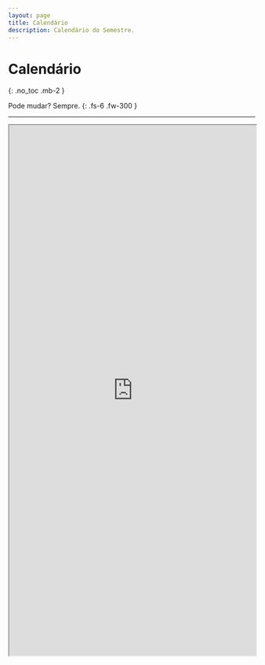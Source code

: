 ```yaml
---
layout: page
title: Calendário
description: Calendário do Semestre.
---
```


# Calendário
{: .no_toc .mb-2 }

Pode mudar? Sempre.
{: .fs-6 .fw-300 }

---

<iframe width="100%" height="1080" src="https://docs.google.com/spreadsheets/d/e/2PACX-1vTqsMb-7T3eDGM-i2_W30DRSzxhHXEV4K-119VnyznLjWXUeqHncSEk8dzOMXvcv0--3G5apqBkeDrF/pubhtml?gid=0&amp;single=true&amp;widget=true&amp;headers=false">
